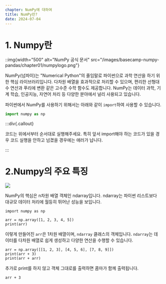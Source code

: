 ```yaml
---
chapter: NumPy에 대하여
title: NumPy란?
date: 2024-07-04
---
```

# 1. Numpy란

::img{width="500" alt="NumPy 공식 문서" src="/images/basecamp-numpy-pandas/chapter01/numpylogo.png"}

NumPy(넘파이)는 "Numerical Python"의 줄임말로 파이썬으로 과학 연산을 하기 위한 핵심 라이브러리입니다. 다차원 배열을 효과적으로 처리할 수 있으며, 편리한 선형대수 연산과 푸리에 변환 같은 고수준 수학 함수도 제공합니다. NumPy는 데이터 과학, 기계 학습, 인공지능, 자연어 처리 등 다양한 분야에서 널리 사용되고 있습니다.

파이썬에서 NumPy를 사용하기 위해서는 아래와 같이 `import`하여 사용할 수 있습니다.

```python
import numpy as np
```

:::div{.callout}

코드는 위에서부터 순서대로 실행해주세요. 특히 앞서 import해야 하는 코드가 있을 경우 코드 실행을 안하고 넘겼을 경우에는 애러가 납니다.

:::

# 2.Numpy의 주요 특징

![](/images/basecamp-numpy-pandas/chapter01/01-1.png )

NumPy의 핵심은 n차원 배열 객체인 ndarray입니다. ndarray는 파이썬 리스트보다 대규모 데이터 처리에 월등히 뛰어난 성능을 보입니다.

```python-exec
import numpy as np

arr = np.array([1, 2, 3, 4, 5])
print(arr)
```

이렇게 만들어진 `arr`은 1차원 배열이며, `ndarray` 클래스의 객체입니다. `ndarray`는 데이터를 다차원 배열로 쉽게 생성하고 다양한 연산을 수행할 수 있습니다.

```python-exec
arr = np.array([[1, 2, 3], [4, 5, 6], [7, 8, 9]])
print(arr + 3)
print(arr + arr)
```

추가로 print를 하지 않고 객체 그대로를 출력하면 콤마가 함께 출력됩니다.

```python-exec
arr + 3
```